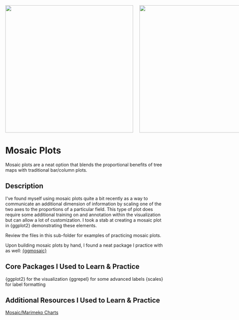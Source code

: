 <div style="display:flex">
     <div style="flex:1;padding-right:10px;">
          <img src="example_basic-mosaic" width="400"/>
     </div>
     <div style="flex:1;padding-left:10px;">
          <img src="example_advanced-mosaic" width="400"/>
     </div>
</div>

# Mosaic Plots

Mosaic plots are a neat option that blends the proportional benefits of tree maps with traditional bar/column plots. 

## Description

I've found myself using mosaic plots quite a bit recently as a way to communicate an additional dimension of information by scaling one of the two axes to the proportions of a particular field. 
This type of plot does require some additional training on and annotation within the visualization but can allow a lot of customization. I took a stab at creating a mosaic plot in {ggplot2} demonstrating these elements.

Review the files in this sub-folder for examples of practicing mosaic plots.

Upon building mosaic plots by hand, I found a neat package I practice with as well: [{ggmosaic}](https://haleyjeppson.github.io/ggmosaic/articles/ggmosaic.html)

## Core Packages I Used to Learn & Practice

{ggplot2} for the visualization
{ggrepel} for some advanced labels
{scales} for label formatting

## Additional Resources I Used to Learn & Practice

[Mosaic/Marimeko Charts](https://learnr.wordpress.com/2009/03/29/ggplot2_marimekko_mosaic_chart/)

